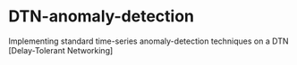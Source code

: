 # DTN-anomaly-detection
Implementing standard time-series anomaly-detection techniques on a DTN [Delay-Tolerant Networking]
